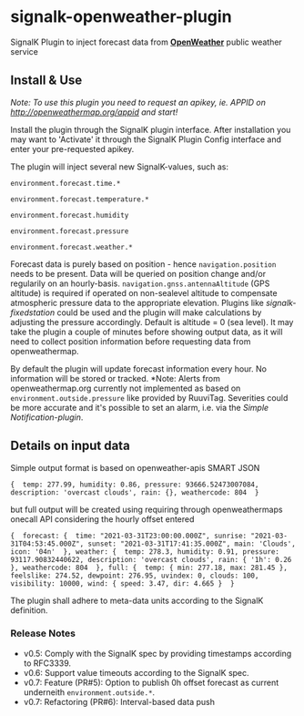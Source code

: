 # signalk-openweather-plugin
SignalK Plugin to inject forecast data from __[OpenWeather](https://openweathermap.org/)__ public weather service

## Install & Use
*Note: To use this plugin you need to request an apikey, ie. APPID on http://openweathermap.org/appid and start!*

Install the plugin through the SignalK plugin interface. After installation you may want to 'Activate' it through the SignalK Plugin Config interface and enter your pre-requested apikey.

The plugin will inject several new SignalK-values, such as:

`environment.forecast.time.*`

`environment.forecast.temperature.*`

`environment.forecast.humidity`

`environment.forecast.pressure`

`environment.forecast.weather.*`

Forecast data is purely based on position - hence `navigation.position` needs to be present. Data will be queried on position change and/or regularily on an hourly-basis. `navigation.gnss.antennaAltitude` (GPS altitude) is required if operated on non-sealevel altitude to compensate atmospheric pressure data to the appropriate elevation. Plugins like *signalk-fixedstation* could be used and the plugin will make calculations by adjusting the pressure accordingly. Default is altitude = 0 (sea level). It may take the plugin a couple of minutes before showing output data, as it will need to collect position information before requesting data from openweathermap.

By default the plugin will update forecast information every hour. No information will be stored or tracked.
*Note: Alerts from openweathermap.org currently not implemented as based on `environment.outside.pressure` like provided by RuuviTag. Severities could be more accurate and it's possible to set an alarm, i.e. via the *Simple Notification-plugin*.

## Details on input data
Simple output format is based on openweather-apis SMART JSON 

`{ 
    temp: 277.99,
    humidity: 0.86,
    pressure: 93666.52473007084,
    description: 'overcast clouds',
    rain: {},
    weathercode: 804 
}` 

but full output will be created using requiring through openweathermaps onecall API considering the hourly offset entered

`{ 
  forecast:
  { 
    time: "2021-03-31T23:00:00.000Z",
    sunrise: "2021-03-31T04:53:45.000Z",
    sunset: "2021-03-31T17:41:35.000Z",
    main: 'Clouds',
    icon: '04n' 
  },
  weather:
  { 
    temp: 278.3,
    humidity: 0.91,
    pressure: 93117.90832440622,
    description: 'overcast clouds',
    rain: { '1h': 0.26 },
    weathercode: 804 
  },
  full:
  { 
    temp: { min: 277.18, max: 281.45 },
    feelslike: 274.52,
    dewpoint: 276.95,
    uvindex: 0,
    clouds: 100,
    visibility: 10000,
    wind: { speed: 3.47, dir: 4.665 } 
  }`
  
The plugin shall adhere to meta-data units according to the SignalK definition.

### Release Notes
- v0.5: Comply with the SignalK spec by providing timestamps according to RFC3339.
- v0.6: Support value timeouts according to the SignalK spec.
- v0.7: Feature (PR#5): Option to publish 0h offset forecast as current underneith `environment.outside.*`.
- v0.7: Refactoring (PR#6): Interval-based data push